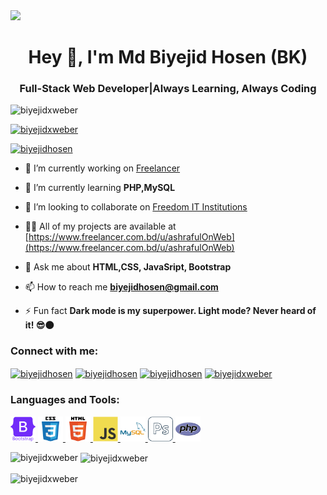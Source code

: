 <img src="https://media.licdn.com/dms/image/v2/D5616AQEZhXabFFQdmA/profile-displaybackgroundimage-shrink_350_1400/B56ZUypEILHQAY-/0/1740311385046?e=1746057600&v=beta&t=JOzivQr29QRJxqL5egdIGXA5p5pZZOotRSLP6whdAIU">

<h1 align="center">Hey 👋, I'm Md Biyejid Hosen (BK)</h1>
<h3 align="center">Full-Stack Web Developer|Always Learning, Always Coding</h3>

<p align="left"> <img src="https://komarev.com/ghpvc/?username=biyejidxweber&label=Profile%20views&color=0e75b6&style=flat" alt="biyejidxweber" /> </p>

<p align="left"> <a href="https://github.com/ryo-ma/github-profile-trophy"><img src="https://github-profile-trophy.vercel.app/?username=biyejidxweber" alt="biyejidxweber" /></a> </p>

<p align="left"> <a href="https://twitter.com/biyejidhosen" target="blank"><img src="https://img.shields.io/twitter/follow/biyejidhosen?logo=twitter&style=for-the-badge" alt="biyejidhosen" /></a> </p>

- 🔭 I’m currently working on [Freelancer](https://www.freelancer.com.bd/u/ashrafulOnWeb)

- 🌱 I’m currently learning **PHP,MySQL**

- 👯 I’m looking to collaborate on [Freedom IT Institutions](https://freedomitinstitutions.com/)

- 👨‍💻 All of my projects are available at [https://www.freelancer.com.bd/u/ashrafulOnWeb](https://www.freelancer.com.bd/u/ashrafulOnWeb)

- 💬 Ask me about **HTML,CSS, JavaSript, Bootstrap**

- 📫 How to reach me **biyejidhosen@gmail.com**

- ⚡ Fun fact **Dark mode is my superpower. Light mode? Never heard of it! 😎🌑**

<h3 align="left">Connect with me:</h3>
<p align="left">
<a href="https://www.linkedin.com/in/biyejidhosen/)" target="blank"><img align="center" src="https://raw.githubusercontent.com/rahuldkjain/github-profile-readme-generator/master/src/images/icons/Social/twitter.svg" alt="biyejidhosen" height="30" width="40" /></a>
<a href="https://twitter.com/biyejidhosen" target="blank"><img align="center" src="https://raw.githubusercontent.com/rahuldkjain/github-profile-readme-generator/master/src/images/icons/Social/twitter.svg" alt="biyejidhosen" height="30" width="40" /></a>
<a href="https://fb.com/biyejidhosen" target="blank"><img align="center" src="https://raw.githubusercontent.com/rahuldkjain/github-profile-readme-generator/master/src/images/icons/Social/facebook.svg" alt="biyejidhosen" height="30" width="40" /></a>
<a href="https://www.youtube.com/c/biyejidxweber" target="blank"><img align="center" src="https://raw.githubusercontent.com/rahuldkjain/github-profile-readme-generator/master/src/images/icons/Social/youtube.svg" alt="biyejidxweber" height="30" width="40" /></a>
</p>

<h3 align="left">Languages and Tools:</h3>
<p align="left"> <a href="https://getbootstrap.com" target="_blank" rel="noreferrer"> <img src="https://raw.githubusercontent.com/devicons/devicon/master/icons/bootstrap/bootstrap-plain-wordmark.svg" alt="bootstrap" width="40" height="40"/> </a> <a href="https://www.w3schools.com/css/" target="_blank" rel="noreferrer"> <img src="https://raw.githubusercontent.com/devicons/devicon/master/icons/css3/css3-original-wordmark.svg" alt="css3" width="40" height="40"/> </a> <a href="https://www.w3.org/html/" target="_blank" rel="noreferrer"> <img src="https://raw.githubusercontent.com/devicons/devicon/master/icons/html5/html5-original-wordmark.svg" alt="html5" width="40" height="40"/> </a> <a href="https://developer.mozilla.org/en-US/docs/Web/JavaScript" target="_blank" rel="noreferrer"> <img src="https://raw.githubusercontent.com/devicons/devicon/master/icons/javascript/javascript-original.svg" alt="javascript" width="40" height="40"/> </a> <a href="https://www.mysql.com/" target="_blank" rel="noreferrer"> <img src="https://raw.githubusercontent.com/devicons/devicon/master/icons/mysql/mysql-original-wordmark.svg" alt="mysql" width="40" height="40"/> </a> <a href="https://www.photoshop.com/en" target="_blank" rel="noreferrer"> <img src="https://raw.githubusercontent.com/devicons/devicon/master/icons/photoshop/photoshop-line.svg" alt="photoshop" width="40" height="40"/> </a> <a href="https://www.php.net" target="_blank" rel="noreferrer"> <img src="https://raw.githubusercontent.com/devicons/devicon/master/icons/php/php-original.svg" alt="php" width="40" height="40"/> </a> </p>

<p><img align="left" src="https://github-readme-stats.vercel.app/api/top-langs?username=biyejidxweber&show_icons=true&locale=en&layout=compact" alt="biyejidxweber" /></p>

<p>&nbsp;<img align="center" src="https://github-readme-stats.vercel.app/api?username=biyejidxweber&show_icons=true&locale=en" alt="biyejidxweber" /></p>

<p><img align="center" src="https://github-readme-streak-stats.herokuapp.com/?user=biyejidxweber&" alt="biyejidxweber" /></p>
